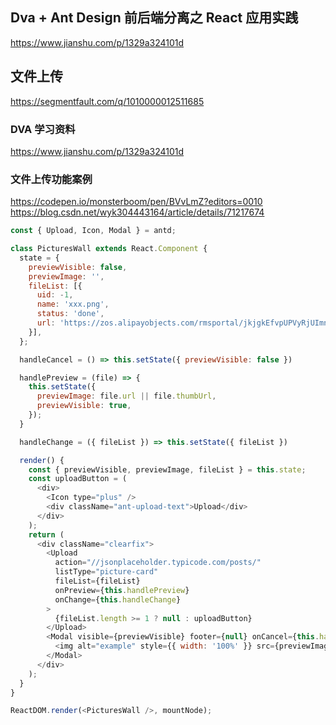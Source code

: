 ## Dva + Ant Design 前后端分离之 React 应用实践
https://www.jianshu.com/p/1329a324101d

## 文件上传
https://segmentfault.com/q/1010000012511685

### DVA 学习资料
https://www.jianshu.com/p/1329a324101d

### 文件上传功能案例
https://codepen.io/monsterboom/pen/BVvLmZ?editors=0010
https://blog.csdn.net/wyk304443164/article/details/71217674

```js
const { Upload, Icon, Modal } = antd;

class PicturesWall extends React.Component {
  state = {
    previewVisible: false,
    previewImage: '',
    fileList: [{
      uid: -1,
      name: 'xxx.png',
      status: 'done',
      url: 'https://zos.alipayobjects.com/rmsportal/jkjgkEfvpUPVyRjUImniVslZfWPnJuuZ.png',
    }],
  };

  handleCancel = () => this.setState({ previewVisible: false })

  handlePreview = (file) => {
    this.setState({
      previewImage: file.url || file.thumbUrl,
      previewVisible: true,
    });
  }

  handleChange = ({ fileList }) => this.setState({ fileList })

  render() {
    const { previewVisible, previewImage, fileList } = this.state;
    const uploadButton = (
      <div>
        <Icon type="plus" />
        <div className="ant-upload-text">Upload</div>
      </div>
    );
    return (
      <div className="clearfix">
        <Upload
          action="//jsonplaceholder.typicode.com/posts/"
          listType="picture-card"
          fileList={fileList}
          onPreview={this.handlePreview}
          onChange={this.handleChange}
        >
          {fileList.length >= 1 ? null : uploadButton}
        </Upload>
        <Modal visible={previewVisible} footer={null} onCancel={this.handleCancel}>
          <img alt="example" style={{ width: '100%' }} src={previewImage} />
        </Modal>
      </div>
    );
  }
}

ReactDOM.render(<PicturesWall />, mountNode);
```
